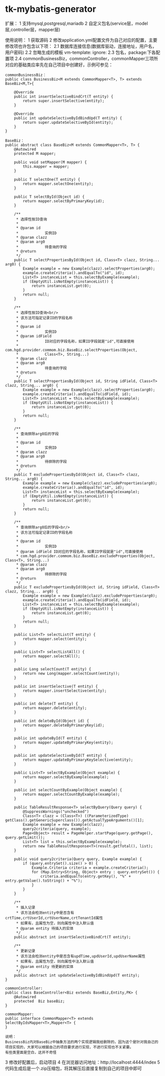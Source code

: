 # tk-mybatis-generator
扩展：
1 支持mysql,postgresql,mariadb
2 自定义包名(service层，model层,controller层，mapper层)

使用说明：
1 获取源码
2 修改application.yml配置文件为自己对应的配置，主要修改项也许包含以下项：
    2.1 数据库连接信息(数据库驱动，连接地址，用户名，用户密码)
    2.2 忽略生成的模板
    vm-template:
      ignore:
    2.3 包名，package:下各配置项
    2.4 commonBusinessBiz，commonController，commonMapper三项所对应的基础类应率先在自己项目中创建好，示例可参见：
    
    commonBusinessBiz：
    public class BusinessBiz<M extends CommonMapper<T>, T> extends BaseBiz<M,T>{
    
        @Override
        public int insertSelectiveBindCrt(T entity) {
            return super.insertSelective(entity);
        }
    
        @Override
        public int updateSelectiveByIdBindUpd(T entity) {
            return super.updateSelectiveById(entity);
        }
    }
    
    BaseBiz：
    public abstract class BaseBiz<M extends CommonMapper<T>, T> {
    	@Autowired
    	protected M mapper;
    
    	public void setMapper(M mapper) {
    		this.mapper = mapper;
    	}
    
    	public T selectOne(T entity) {
    		return mapper.selectOne(entity);
    	}
    
    	public T selectById(Object id) {
    		return mapper.selectByPrimaryKey(id);
    	}
    
    	/**
    	 * 选择性按ID查询
    	 * 
    	 * @param id
    	 *            实例ID
    	 * @param clazz
    	 * @param arg0
    	 *            待查询的字段
    	 * @return
    	 */
    	public T selectPropertiesById(Object id, Class<T> clazz, String... arg0) {
    		Example example = new Example(clazz).selectProperties(arg0);
    		example.createCriteria().andEqualTo("id", id);
    		List<T> instanceList = this.selectByExample(example);
    		if (EmptyUtil.isNotEmpty(instanceList)) {
    			return instanceList.get(0);
    		}
    		return null;
    	}
    
    	/**
    	 * 选择性按ID查询<br/>
    	 * 该方法可指定记录ID的字段名称
    	 * 
    	 * @param id
    	 *            实例ID
    	 * @param idField
    	 *            ID对应的字段名称，如果ID字段就是"id",可直接使用
    	 *            com.hgd.provider.commom.biz.BaseBiz.selectProperties(Object,
    	 *            Class<T>, String...)
    	 * @param clazz
    	 * @param arg0
    	 *            待查询的字段
    	 * @return
    	 */
    	public T selectPropertiesById(Object id, String idField, Class<T> clazz, String... arg0) {
    		Example example = new Example(clazz).selectProperties(arg0);
    		example.createCriteria().andEqualTo(idField, id);
    		List<T> instanceList = this.selectByExample(example);
    		if (EmptyUtil.isNotEmpty(instanceList)) {
    			return instanceList.get(0);
    		}
    		return null;
    	}
    
    	/**
    	 * 查询排除arg0后的字段
    	 * 
    	 * @param id
    	 *            实例ID
    	 * @param clazz
    	 * @param arg0
    	 *            待排除的字段
    	 * @return
    	 */
    	public T excludePropertiesById(Object id, Class<T> clazz, String... arg0) {
    		Example example = new Example(clazz).excludeProperties(arg0);
    		example.createCriteria().andEqualTo("id", id);
    		List<T> instanceList = this.selectByExample(example);
    		if (EmptyUtil.isNotEmpty(instanceList)) {
    			return instanceList.get(0);
    		}
    		return null;
    	}
    
    	/**
    	 * 查询排除arg0后的字段<br/>
    	 * 该方法可指定记录ID的字段名称
    	 * 
    	 * @param id
    	 *            实例ID
    	 * @param idField ID对应的字段名称，如果ID字段就是"id",可直接使用
    	 * com.hgd.provider.commom.biz.BaseBiz.excludeProperties(Object, Class<T>, String...)
    	 * @param clazz
    	 * @param arg0
    	 *            待排除的字段
    	 * @return
    	 */
    	public T excludePropertiesById(Object id, String idField, Class<T> clazz, String... arg0) {
    		Example example = new Example(clazz).excludeProperties(arg0);
    		example.createCriteria().andEqualTo(idField, id);
    		List<T> instanceList = this.selectByExample(example);
    		if (EmptyUtil.isNotEmpty(instanceList)) {
    			return instanceList.get(0);
    		}
    		return null;
    	}
    
    	public List<T> selectList(T entity) {
    		return mapper.select(entity);
    	}
    
    	public List<T> selectListAll() {
    		return mapper.selectAll();
    	}
    
    	public Long selectCount(T entity) {
    		return new Long(mapper.selectCount(entity));
    	}
    
    	public int insertSelective(T entity) {
    		return mapper.insertSelective(entity);
    	}
    
    	public int delete(T entity) {
    		return mapper.delete(entity);
    	}
    
    	public int deleteById(Object id) {
    		return mapper.deleteByPrimaryKey(id);
    	}
    
    	public int updateById(T entity) {
    		return mapper.updateByPrimaryKey(entity);
    	}
    
    	public int updateSelectiveById(T entity) {
    		return mapper.updateByPrimaryKeySelective(entity);
    	}
    
    	public List<T> selectByExample(Object example) {
    		return mapper.selectByExample(example);
    	}
    
    	public int selectCountByExample(Object example) {
    		return mapper.selectCountByExample(example);
    	}
    
    	public TableResultResponse<T> selectByQuery(Query query) {
    		@SuppressWarnings("unchecked")
    		Class<T> clazz = (Class<T>) ((ParameterizedType) getClass().getGenericSuperclass()).getActualTypeArguments()[1];
    		Example example = new Example(clazz);
    		query2criteria(query, example);
    		Page<Object> result = PageHelper.startPage(query.getPage(), query.getLimit());
    		List<T> list = this.selectByExample(example);
    		return new TableResultResponse<T>(result.getTotal(), list);
    	}
    
    	public void query2criteria(Query query, Example example) {
    		if (query.entrySet().size() > 0) {
    			Example.Criteria criteria = example.createCriteria();
    			for (Map.Entry<String, Object> entry : query.entrySet()) {
    				criteria.andEqualTo(entry.getKey(), "%" + entry.getValue().toString() + "%");
    			}
    		}
    	}
    
    	/**
    	 * 插入记录
    	 * 该方法会检测entity中是否含有crtTime,crtUserId,crtUserName,crtTenantId属性
    	 * 如果有，且属性为空，则向属性中注入默认值
    	 * @param entity 待插入的实体
    	 */
    	public abstract int insertSelectiveBindCrt(T entity);
    
    	/**
    	 * 更新记录
    	 * 该方法会检测entity中是否含有updTime,updUserId,updUserName属性
    	 * 如果有，且属性为空，则向属性中注入默认值
    	 * @param entity 待更新的实体
    	 */
    	public abstract int updateSelectiveByIdBindUpd(T entity);
    }
    
    commonController:
    public class BaseController<Biz extends BaseBiz,Entity,PK> {
        @Autowired
        protected  Biz baseBiz;
    }
    
    commonMapper:
    public interface CommonMapper<T> extends SelectByIdsMapper<T>,Mapper<T> {
    }
    
    说明：
    BusinessBiz内对BaseBiz中抽象方法的两个实现逻辑我给删除的，因为这个是针对我自己的项目实现的，大家可以根据自己的项目要求进行实现，不进行实现也不关紧要。
    有些类里面是空白，这并不奇怪
    
3 修改好配置后，启动项目
4 在浏览器访问地址：http://localhost:4444/index
5 代码生成后是一个.zip压缩包，将其解压后直接复制到自己的项目中即可